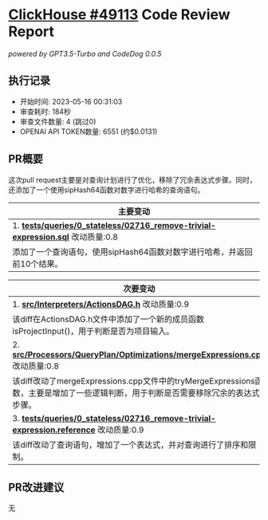 # [ClickHouse #49113](https://github.com/ClickHouse/ClickHouse/pull/49113) Code Review Report

*powered by GPT3.5-Turbo and CodeDog 0.0.5*


## 执行记录
- 开始时间: 2023-05-16 00:31:03
- 审查耗时: 184秒
- 审查文件数量: 4 (跳过0)
- OPENAI API TOKEN数量: 6551 (约$0.0131)



## PR概要
这次pull request主要是对查询计划进行了优化，移除了冗余表达式步骤。同时，还添加了一个使用sipHash64函数对数字进行哈希的查询语句。


| 主要变动 |
|---|
| 1. **[tests/queries/0_stateless/02716_remove-trivial-expression.sql](https://github.com/ClickHouse/ClickHouse/pull/49113/files#diff-fb18dc0d385472127c70fb52fddf9cfe2091b26b831001c0abc3aee1f32e5670)** 改动质量:0.8 |
| 添加了一个查询语句，使用sipHash64函数对数字进行哈希，并返回前10个结果。 |

| 次要变动 |
|---|
| 1. **[src/Interpreters/ActionsDAG.h](https://github.com/ClickHouse/ClickHouse/pull/49113/files#diff-4691063f2616f7ecce7254e4b21e7392c349569900d874aca5332b94e93d8af2)** 改动质量:0.9 |
| 该diff在ActionsDAG.h文件中添加了一个新的成员函数isProjectInput()，用于判断是否为项目输入。 |
| 2. **[src/Processors/QueryPlan/Optimizations/mergeExpressions.cpp](https://github.com/ClickHouse/ClickHouse/pull/49113/files#diff-6bae908ba398a027264fc0b4b2af7fc930d384a2d105f7267255f3613122162e)** 改动质量:0.8 |
| 该diff改动了mergeExpressions.cpp文件中的tryMergeExpressions函数，主要是增加了一些逻辑判断，用于判断是否需要移除冗余的表达式步骤。 |
| 3. **[tests/queries/0_stateless/02716_remove-trivial-expression.reference](https://github.com/ClickHouse/ClickHouse/pull/49113/files#diff-ea90f2b7a62a52ab9b3b5e61e997299f030b9c644c1bfbc920fe63faea51da1f)** 改动质量:0.9 |
| 该diff改动了查询语句，增加了一个表达式，并对查询进行了排序和限制。 |




## PR改进建议

无

